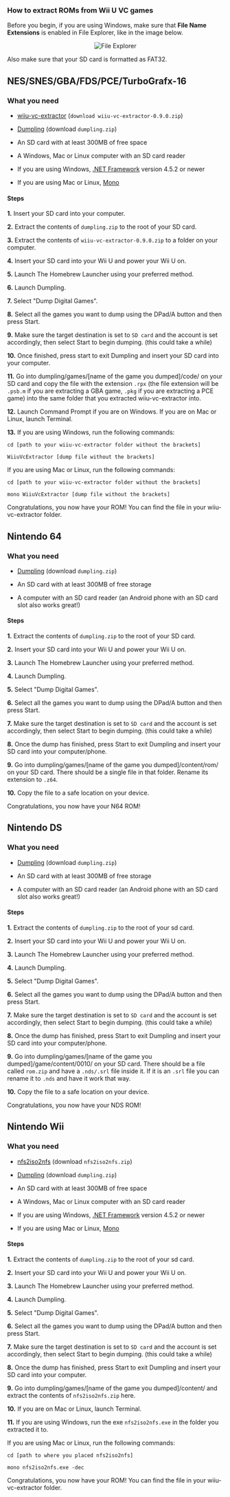 ### How to extract ROMs from Wii U VC games

Before you begin, if you are using Windows, make sure that **File Name Extensions** is enabled in File Explorer, like in the image below.

<p align="center">
  <img src="https://i.imgur.com/Enayp9F.png" alt="File Explorer"/>
</p>

Also make sure that your SD card is formatted as FAT32.

## NES/SNES/GBA/FDS/PCE/TurboGrafx-16

### What you need

* [wiiu-vc-extractor](https://github.com/wheatevo/wiiu-vc-extractor/releases/tag/0.9.0) (``download wiiu-vc-extractor-0.9.0.zip``)

* [Dumpling](https://github.com/emiyl/dumpling/releases/tag/2.1.1) (download ``dumpling.zip``)

* An SD card with at least 300MB of free space

* A Windows, Mac or Linux computer with an SD card reader

* If you are using Windows, [.NET Framework](https://docs.microsoft.com/en-us/dotnet/framework/install/) version 4.5.2 or newer

* If you are using Mac or Linux, [Mono](http://www.mono-project.com/docs/getting-started/install/)

#### Steps

**1.** Insert your SD card into your computer.

**2.** Extract the contents of ``dumpling.zip`` to the root of your SD card.

**3.** Extract the contents of ``wiiu-vc-extractor-0.9.0.zip`` to a folder on your computer.

**4.** Insert your SD card into your Wii U and power your Wii U on.

**5.** Launch The Homebrew Launcher using your preferred method.

**6.** Launch Dumpling.

**7.** Select "Dump Digital Games".

**8.** Select all the games you want to dump using the DPad/A button and then press Start.

**9.** Make sure the target destination is set to ``SD card`` and the account is set accordingly, then select Start to begin dumping. (this could take a while)

**10.** Once finished, press start to exit Dumpling and insert your SD card into your computer.

**11.** Go into dumpling/games/[name of the game you dumped]/code/ on your SD card and copy the file with the extension ``.rpx`` (the file extension will be ``.psb.m`` if you are extracting a GBA game, ``.pkg`` if you are extracting a PCE game) into the same folder that you extracted wiiu-vc-extractor into.

**12.** Launch Command Prompt if you are on Windows. If you are on Mac or Linux, launch Terminal.

**13.** If you are using Windows, run the following commands:

```
cd [path to your wiiu-vc-extractor folder without the brackets]

WiiuVcExtractor [dump file without the brackets]
```

If you are using Mac or Linux, run the following commands:

```
cd [path to your wiiu-vc-extractor folder without the brackets]

mono WiiuVcExtractor [dump file without the brackets]
```

Congratulations, you now have your ROM! You can find the file in your wiiu-vc-extractor folder.

## Nintendo 64

### What you need

* [Dumpling](https://github.com/emiyl/dumpling/releases/tag/2.1.1) (download ``dumpling.zip``)

* An SD card with at least 300MB of free storage

* A computer with an SD card reader (an Android phone with an SD card slot also works great!)

#### Steps

**1.** Extract the contents of ``dumpling.zip`` to the root of your SD card.

**2.** Insert your SD card into your Wii U and power your Wii U on.

**3.** Launch The Homebrew Launcher using your preferred method.

**4.** Launch Dumpling.

**5.** Select "Dump Digital Games".

**6.** Select all the games you want to dump using the DPad/A button and then press Start.

**7.** Make sure the target destination is set to ``SD card`` and the account is set accordingly, then select Start to begin dumping. (this could take a while)

**8.** Once the dump has finished, press Start to exit Dumpling and insert your SD card into your computer/phone.

**9.** Go into dumpling/games/[name of the game you dumped]/content/rom/ on your SD card. There should be a single file in that folder. Rename its extension to ``.z64``.

**10.** Copy the file to a safe location on your device.

Congratulations, you now have your N64 ROM!

## Nintendo DS

### What you need

* [Dumpling](https://github.com/emiyl/dumpling/releases/tag/2.1.1) (download ``dumpling.zip``)

* An SD card with at least 300MB of free storage

* A computer with an SD card reader (an Android phone with an SD card slot also works great!)

#### Steps

**1.** Extract the contents of ``dumpling.zip`` to the root of your sd card.

**2.** Insert your SD card into your Wii U and power your Wii U on.

**3.** Launch The Homebrew Launcher using your preferred method.

**4.** Launch Dumpling.

**5.** Select "Dump Digital Games".

**6.** Select all the games you want to dump using the DPad/A button and then press Start.

**7.** Make sure the target destination is set to ``SD card`` and the account is set accordingly, then select Start to begin dumping. (this could take a while)

**8.** Once the dump has finished, press Start to exit Dumpling and insert your SD card into your computer/phone.

**9.** Go into dumpling/games/[name of the game you dumped]/game/content/0010/ on your SD card. There should be a file called ``rom.zip`` and have a ``.nds/.srl`` file inside it. If it is an ``.srl`` file you can rename it to ``.nds`` and have it work that way.

**10.** Copy the file to a safe location on your device.

Congratulations, you now have your NDS ROM!

## Nintendo Wii

### What you need

* [nfs2iso2nfs](https://github.com/sabykos/nfs2iso2nfs/releases/tag/r2) (download ``nfs2iso2nfs.zip``)

* [Dumpling](https://github.com/emiyl/dumpling/releases/tag/2.1.1) (download ``dumpling.zip``)

* An SD card with at least 300MB of free space

* A Windows, Mac or Linux computer with an SD card reader

* If you are using Windows, [.NET Framework](https://docs.microsoft.com/en-us/dotnet/framework/install/) version 4.5.2 or newer

* If you are using Mac or Linux, [Mono](http://www.mono-project.com/docs/getting-started/install/)
 
#### Steps

**1.** Extract the contents of ``dumpling.zip`` to the root of your sd card.

**2.** Insert your SD card into your Wii U and power your Wii U on.

**3.** Launch The Homebrew Launcher using your preferred method.

**4.** Launch Dumpling.

**5.** Select "Dump Digital Games".

**6.** Select all the games you want to dump using the DPad/A button and then press Start.

**7.** Make sure the target destination is set to ``SD card`` and the account is set accordingly, then select Start to begin dumping. (this could take a while)

**8.** Once the dump has finished, press Start to exit Dumpling and insert your SD card into your computer.

**9.** Go into dumpling/games/[name of the game you dumped]/content/ and extract the contents of ``nfs2iso2nfs.zip`` here.

**10.** If you are on Mac or Linux, launch Terminal.

**11.** If you are using Windows, run the exe ``nfs2iso2nfs.exe`` in the folder you extracted it to.

If you are using Mac or Linux, run the following commands:

```
cd [path to where you placed nfs2iso2nfs]

mono nfs2iso2nfs.exe -dec
```

Congratulations, you now have your ROM! You can find the file in your wiiu-vc-extractor folder.
